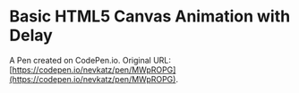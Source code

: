 # Basic HTML5 Canvas Animation with Delay

A Pen created on CodePen.io. Original URL: [https://codepen.io/nevkatz/pen/MWpROPG](https://codepen.io/nevkatz/pen/MWpROPG).


